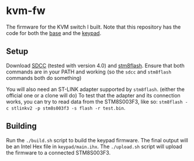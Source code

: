# kvm-fw
The firmware for the KVM switch I built. Note that this repository has the code for both the [base](https://github.com/thatoddmailbox/kvm-base) and the [keypad](https://gtihub.com/thatoddmailbox/kvm-keypad).

## Setup
Download [SDCC](http://sdcc.sourceforge.net/index.php#Download) (tested with version 4.0) and [stm8flash](https://github.com/vdudouyt/stm8flash). Ensure that both commands are in your PATH and working (so the `sdcc` and `stm8flash` commands both do something)

You will also need an ST-LINK adapter supported by `stm8flash`. (either the official one or a clone will do) To test that the adapter and its connection works, you can try to read data from the STM8S003F3, like so: `stm8flash -c stlinkv2 -p stm8s003f3 -s flash -r test.bin`.

## Building
Run the `./build.sh` script to build the keypad firmware. The final output will be an Intel Hex file in `keypad/main.ihx`. The `./upload.sh` script will upload the firmware to a connected STM8S003F3.